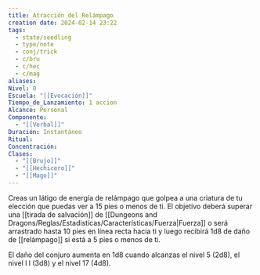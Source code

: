 ```yaml
---
title: Atracción del Relámpago
creation date: 2024-02-14 23:22
tags:
  - state/seedling
  - type/note
  - conj/trick
  - c/bru
  - c/hec
  - c/mag
aliases: 
Nivel: 0
Escuela: "[[Evocación]]"
Tiempo_de_Lanzamiento: 1 accion
Alcance: Personal
Componente:
  - "[[Verbal]]"
Duración: Instantáneo
Ritual: 
Concentración: 
Clases:
  - "[[Brujo]]"
  - "[[Hechicero]]"
  - "[[Mago]]"
---
```


Creas un látigo de energía de relámpago que golpea a una criatura de tu elección que puedas ver a 15 pies o menos de ti. El objetivo deberá superar una [[tirada de salvación]] de [[Dungeons and Dragons/Reglas/Estadisticas/Características/Fuerza|Fuerza]] o será arrastrado hasta 10 pies en línea recta hacia ti y luego recibirá 1d8 de daño de [[relámpago]] si está a 5 pies o menos de ti.

El daño del conjuro aumenta en 1d8 cuando alcanzas el nivel 5 (2d8), el nivel l l (3d8) y el nivel 17
(4d8).